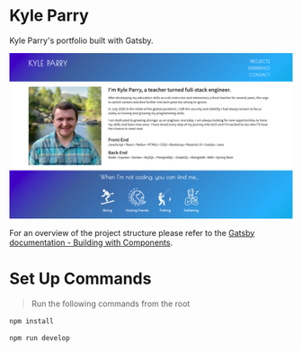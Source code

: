 # Kyle Parry
Kyle Parry's portfolio built with Gatsby.

![Kyle Parry](./preview.png)

For an overview of the project structure please refer to the [Gatsby documentation - Building with Components](https://www.gatsbyjs.org/docs/building-with-components/).


# Set Up Commands
> Run the following commands from the root
```
npm install
```
```
npm run develop
```
